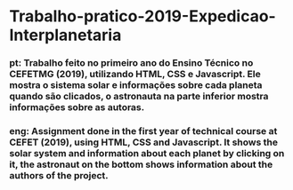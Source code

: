 # Trabalho-pratico-2019-Expedicao-Interplanetaria
### pt: Trabalho feito no primeiro ano do Ensino Técnico no CEFETMG (2019), utilizando HTML, CSS e Javascript. Ele mostra o sistema solar e informações sobre cada planeta quando são clicados, o astronauta na parte inferior mostra informações sobre as autoras.
### eng: Assignment done in the first year of technical course at CEFET (2019), using HTML, CSS and Javascript. It shows the solar system and information about each planet by clicking on it, the astronaut on the bottom shows information about the authors of the project.
